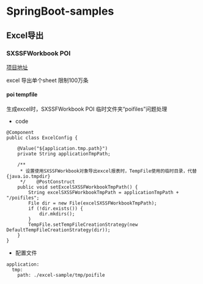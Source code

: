 # SpringBoot-samples

## Excel导出

### SXSSFWorkbook POI 
[项目地址](https://github.com/g1wang/springboot-samples/tree/master/excel-sample)

excel 导出单个sheet 限制100万条

#### poi tempfile
生成excel时，SXSSFWorkbook POI 临时文件夹“poifiles”问题处理
- code
```
@Component  
public class ExcelConfig {  
  
    @Value("${application.tmp.path}")  
    private String applicationTmpPath;  
  
    /**  
     * 设置使用SXSSFWorkbook对象导出excel报表时，TempFile使用的临时目录，代替{java.io.tmpdir}  
     */    @PostConstruct  
    public void setExcelSXSSFWorkbookTmpPath() {  
        String excelSXSSFWorkbookTmpPath = applicationTmpPath + "/poifiles";  
        File dir = new File(excelSXSSFWorkbookTmpPath);  
        if (!dir.exists()) {  
            dir.mkdirs();  
        }  
        TempFile.setTempFileCreationStrategy(new DefaultTempFileCreationStrategy(dir));  
    }  
}

```
- 配置文件
```
application:  
  tmp:  
    path: ./excel-sample/tmp/poifile
```